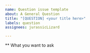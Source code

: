 ```yaml
---
name: Question issue template
about: A General Question
title: "[QUESTION] <your title here>"
labels: question
assignees: jurassicLizard

---
```


** What you want to ask

